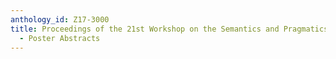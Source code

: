 ```yaml
---
anthology_id: Z17-3000
title: Proceedings of the 21st Workshop on the Semantics and Pragmatics of Dialogue
  - Poster Abstracts
---
```

